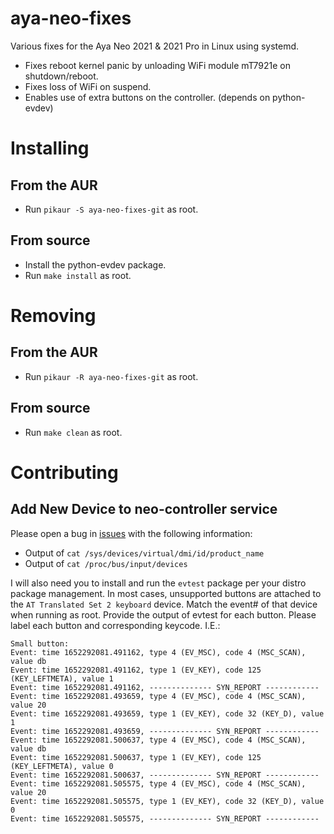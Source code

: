 # aya-neo-fixes
Various fixes for the Aya Neo 2021 &amp; 2021 Pro in Linux using systemd.

- Fixes reboot kernel panic by unloading WiFi module mT7921e on shutdown/reboot.
- Fixes loss of WiFi on suspend.
- Enables use of extra buttons on the controller. (depends on python-evdev)

# Installing

## From the AUR
- Run ```pikaur -S aya-neo-fixes-git``` as root.

## From source
- Install the python-evdev package.
- Run ```make install``` as root.

# Removing

## From the AUR
- Run ```pikaur -R aya-neo-fixes-git``` as root.

## From source
- Run ```make clean``` as root.

# Contributing

## Add New Device to neo-controller service
Please open a bug in [issues](https://github.com/ShadowBlip/aya-neo-fixes/issues) with the following information:
- Output of ```cat /sys/devices/virtual/dmi/id/product_name```
- Output of ```cat /proc/bus/input/devices```

I will also need you to install and run the ```evtest``` package per your distro package management. In most cases, unsupported buttons are attached to the ```AT Translated Set 2 keyboard``` device. Match the event# of that device when running as root. Provide the output of evtest for each button. Please label each button and corresponding keycode. I.E.:
```
Small button: 
Event: time 1652292081.491162, type 4 (EV_MSC), code 4 (MSC_SCAN), value db
Event: time 1652292081.491162, type 1 (EV_KEY), code 125 (KEY_LEFTMETA), value 1
Event: time 1652292081.491162, -------------- SYN_REPORT ------------
Event: time 1652292081.493659, type 4 (EV_MSC), code 4 (MSC_SCAN), value 20
Event: time 1652292081.493659, type 1 (EV_KEY), code 32 (KEY_D), value 1
Event: time 1652292081.493659, -------------- SYN_REPORT ------------
Event: time 1652292081.500637, type 4 (EV_MSC), code 4 (MSC_SCAN), value db
Event: time 1652292081.500637, type 1 (EV_KEY), code 125 (KEY_LEFTMETA), value 0
Event: time 1652292081.500637, -------------- SYN_REPORT ------------
Event: time 1652292081.505575, type 4 (EV_MSC), code 4 (MSC_SCAN), value 20
Event: time 1652292081.505575, type 1 (EV_KEY), code 32 (KEY_D), value 0
Event: time 1652292081.505575, -------------- SYN_REPORT ------------
```
